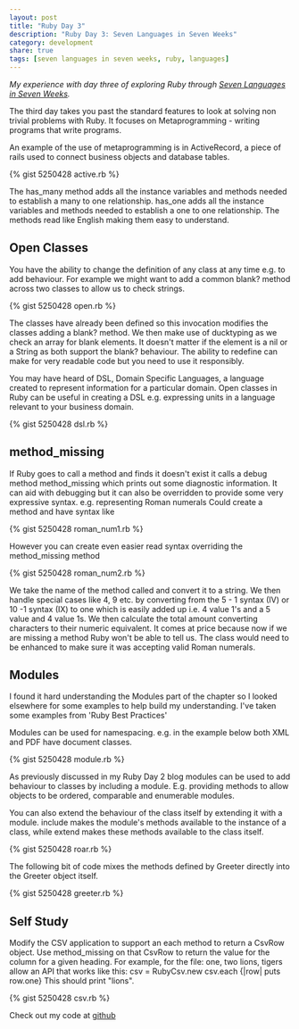 ```yaml
---
layout: post
title: "Ruby Day 3"
description: "Ruby Day 3: Seven Languages in Seven Weeks"
category: development
share: true
tags: [seven languages in seven weeks, ruby, languages]
---
```


*My experience with day three of exploring Ruby through <a href="http://pragprog.com/book/btlang/seven-languages-in-seven-weeks" target="_blank">Seven Languages in Seven Weeks</a>.* 

The third day takes you past the standard features to look at solving non trivial problems with Ruby. It focuses on Metaprogramming - writing programs that write programs.

An example of the use of metaprogramming is in ActiveRecord, a piece of rails used to connect business objects and database tables.

{% gist 5250428 active.rb %}

The has_many method adds all the instance variables and methods needed to establish a many to one relationship. has_one adds all the instance variables and methods needed to establish a one to one relationship. The methods read like English making them easy to understand.

## Open Classes

You have the ability to change the definition of any class at any time e.g. to add behaviour. For example we might want to add a common blank? method across two classes to allow us to check strings.

{% gist 5250428 open.rb %}

The classes have already been defined so this invocation modifies the classes adding a blank? method. We then make use of ducktyping as we check an array for blank elements. It doesn't matter if the element is a nil or a String as both support the blank? behaviour.
The ability to redefine can make for very readable code but you need to use it responsibly.

You may have heard of DSL, Domain Specific Languages, a language created to represent information for a particular domain. Open classes in Ruby can be useful in creating a DSL e.g. expressing units in a language relevant to your business domain. 

{% gist 5250428 dsl.rb %}

## method_missing

If Ruby goes to call a method and finds it doesn't exist it calls a debug method method_missing which prints out some diagnostic information. It can aid with debugging but it can also be overridden to provide some very expressive syntax. 
e.g. representing Roman numerals 
Could create a method and have syntax like 

{% gist 5250428 roman_num1.rb %} 

However you can create even easier read syntax overriding the method_missing method 

{% gist 5250428 roman_num2.rb %}

We take the name of the method called and convert it to a string. We then handle special cases like 4, 9 etc. by converting from the 5 - 1 syntax (IV) or 10 -1 syntax (IX) to one which is easily added up i.e. 4 value 1's and a 5 value and 4 value 1s. We then calculate the total amount converting characters to their numeric equivalent. It comes at price because now if we are missing a method Ruby won't be able to tell us. The class would need to be enhanced to make sure it was accepting valid Roman numerals. 

## Modules

I found it hard understanding the Modules part of the chapter so I looked elsewhere for some examples to help build my understanding. I've taken some examples from 'Ruby Best Practices'

Modules can be used for namespacing. e.g. in the example below both XML and PDF have document classes.

{% gist 5250428 module.rb %}

As previously discussed in my Ruby Day 2 blog modules can be used to add behaviour to classes by including a module. E.g. providing methods to allow objects to be ordered, comparable and enumerable modules.

You can also extend the behaviour of the class itself by extending it with a module. include makes the module's methods available to the instance of a class, while extend makes these methods available to the class itself. 

{% gist 5250428 roar.rb %}

The following bit of code mixes the methods defined by Greeter directly into the Greeter object itself.

{% gist 5250428 greeter.rb %} 

## Self Study 

Modify the CSV application to support an each method to return a CsvRow object. Use method_missing on that CsvRow to return the value for the column for a given heading.
For example, for the file:
one, two
lions, tigers
allow an API that works like this: 
csv = RubyCsv.new
csv.each {|row| puts row.one}
This should print "lions". 

{% gist 5250428 csv.rb %} 

Check out my code at <a href="https://github.com/heatherjc07/seven_languages_in_seven_days/tree/master/Ruby/Day3" target="_blank">github</a>

